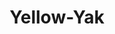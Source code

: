 ---
title: Yellow-Yak
name: Yellow-Yak
description: The Yellow Yak 3-Pack is a delightful assortment of premium and nutritious snack option for your furry companion. Made with high-quality ingredients and crafted with care, Yellow Yak dog treats offer a range of benefits that promote your dog's health and well-being.
price: $0
imageUrl: ["/assets/images/snackboxes/yak/1.jpg", "/assets/images/snackboxes/yak/2.PNG", "/assets/images/snackboxes/yak/3.jpg", "/assets/images/snackboxes/yak/4.jpg"]
tags: -product
imageAlt: "Picture of Yellow Yak"
---